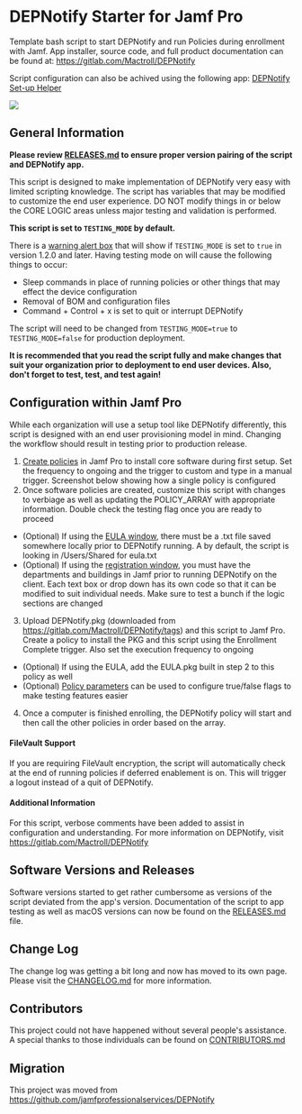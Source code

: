 # DEPNotify Starter for Jamf Pro
Template bash script to start DEPNotify and run Policies during enrollment with Jamf. App installer, source code, and full product documentation can be found at: https://gitlab.com/Mactroll/DEPNotify

Script configuration can also be achived using the following app: [DEPNotify Set-up Helper](https://github.com/BIG-RAT/DEPNotify-Set-up-Helper/releases/latest/download/DEPNotify.Set-up.Helper.zip)

![](example-img/fullscreen_setup.png)

## General Information

**Please review [RELEASES.md](RELEASES.md) to ensure proper version pairing of the script and DEPNotify app.**

This script is designed to make implementation of DEPNotify very easy with limited scripting knowledge. The script has variables that may be modified to customize the end user experience. DO NOT modify things in or below the CORE LOGIC areas unless major testing and validation is performed.

**This script is set to `TESTING_MODE` by default.**

There is a [warning alert box](example-img/fullscreen_testing_mode.png) that will show if `TESTING_MODE` is set to `true` in version 1.2.0 and later. Having testing mode on will cause the following things to occur:

* Sleep commands in place of running policies or other things that may effect the device configuration
* Removal of BOM and configuration files
* Command + Control + x is set to quit or interrupt DEPNotify

The script will need to be changed from `TESTING_MODE=true` to `TESTING_MODE=false` for production deployment.

**It is recommended that you read the script fully and make changes that suit your organization prior to deployment to end user devices. Also, don't forget to test, test, and test again!**

## Configuration within Jamf Pro

While each organization will use a setup tool like DEPNotify differently, this script is designed with an end user provisioning model in mind. Changing the workflow should result in testing prior to production release.

1. [Create policies](example-img/jamfpro_policy_configuration.png) in Jamf Pro to install core software during first setup. Set the frequency to ongoing and the trigger to custom and type in a manual trigger. Screenshot below showing how a single policy is configured
2. Once software policies are created, customize this script with changes to verbiage as well as updating the POLICY_ARRAY with appropriate information. Double check the testing flag once you are ready to proceed
  * (Optional) If using the [EULA window](example-img/fullscreen_eula_user_input.png), there must be a .txt file saved somewhere locally prior to DEPNotify running. A by default, the script is looking in /Users/Shared for eula.txt
  * (Optional) If using the [registration window](example-img/fullscreen_register_user_input.png), you must have the departments and buildings in Jamf prior to running DEPNotify on the client. Each text box or drop down has its own code so that it can be modified to suit individual needs. Make sure to test a bunch if the logic sections are changed
3. Upload DEPNotify.pkg (downloaded from https://gitlab.com/Mactroll/DEPNotify/tags) and this script to Jamf Pro. Create a policy to install the PKG and this script using the Enrollment Complete trigger. Also set the execution frequency to ongoing
  * (Optional) If using the EULA, add the EULA.pkg built in step 2 to this policy as well
  * (Optional) [Policy parameters](example-img/jamfpro_policy_parameter_values.png) can be used to configure true/false flags to make testing features easier
4. Once a computer is finished enrolling, the DEPNotify policy will start and then call the other policies in order based on the array.

#### FileVault Support

If you are requiring FileVault encryption, the script will automatically check at the end of running policies if deferred enablement is on. This will trigger a logout instead of a quit of DEPNotify.

#### Additional Information

For this script, verbose comments have been added to assist in configuration and understanding. For more information on DEPNotify, visit https://gitlab.com/Mactroll/DEPNotify

## Software Versions and Releases

Software versions started to get rather cumbersome as versions of the script deviated from the app's version. Documentation of the script to app testing as well as macOS versions can now be found on the [RELEASES.md](RELEASES.md) file.

## Change Log

The change log was getting a bit long and now has moved to its own page. Please visit the [CHANGELOG.md](CHANGELOG.md) for more information.

## Contributors

This project could not have happened without several people's assistance. A special thanks to those individuals can be found on [CONTRIBUTORS.md](CONTRIBUTORS.md)

## Migration

This project was moved from https://github.com/jamfprofessionalservices/DEPNotify
